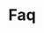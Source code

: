 <!-- Space: Hammerspoon -->
<!-- Parent: Project -->
<!-- Title: Faq -->

<!-- Label: Faq -->
<!-- Include: docs/disclaimer.md -->
<!-- Include: ac:toc -->

# Faq
